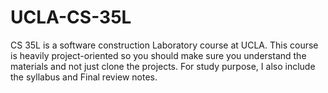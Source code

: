 # UCLA-CS-35L
CS 35L is a software construction Laboratory course at UCLA. This course is heavily project-oriented so you should make sure you understand the materials and not just clone the projects. For study purpose, I also include the syllabus and Final review notes.



